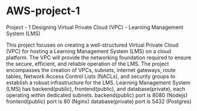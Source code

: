 # AWS-project-1
Project - 1
Designing Virtual Private Cloud (VPC) - Learning Management System (LMS)

This project focuses on creating a well-structured Virtual Private Cloud (VPC) for hosting a Learning Management System (LMS) on a cloud platform. 
The VPC will provide the networking foundation required to ensure the secure, efficient, and reliable operation of the LMS. 
The project encompasses the creation of VPCs, subnets, internet gateways, route tables, Network Access Control Lists (NACLs), and security groups to establish a robust infrastructure for the LMS.
Learning Management System (LMS) has backend(public), frontend(public), and database(private), each operating within dedicated subnets.
backend(public) port is 8080 (Nodejs)
frontend(public) port is 80 (Nginx)
database(private) port is 5432 (Postgres)

